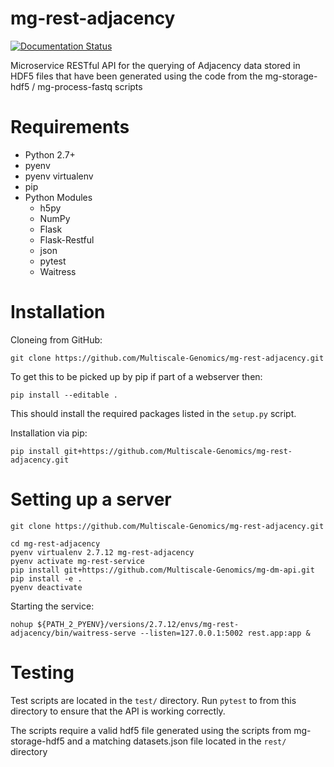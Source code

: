 # mg-rest-adjacency

[![Documentation Status](https://readthedocs.org/projects/mg-rest-adjacency/badge/?version=latest)](http://mg-rest-adjacency.readthedocs.org/en/latest/)

Microservice RESTful API for the querying of Adjacency data stored in HDF5 files that have been generated using the code from the mg-storage-hdf5 / mg-process-fastq scripts

# Requirements
- Python 2.7+
- pyenv
- pyenv virtualenv
- pip
- Python Modules
  - h5py
  - NumPy
  - Flask
  - Flask-Restful
  - json
  - pytest
  - Waitress

# Installation
Cloneing from GitHub:
```
git clone https://github.com/Multiscale-Genomics/mg-rest-adjacency.git
```
To get this to be picked up by pip if part of a webserver then:
```
pip install --editable .
```
This should install the required packages listed in the `setup.py` script.


Installation via pip:
```
pip install git+https://github.com/Multiscale-Genomics/mg-rest-adjacency.git
```

# Setting up a server
```
git clone https://github.com/Multiscale-Genomics/mg-rest-adjacency.git

cd mg-rest-adjacency
pyenv virtualenv 2.7.12 mg-rest-adjacency
pyenv activate mg-rest-service
pip install git+https://github.com/Multiscale-Genomics/mg-dm-api.git
pip install -e .
pyenv deactivate
```
Starting the service:
```
nohup ${PATH_2_PYENV}/versions/2.7.12/envs/mg-rest-adjacency/bin/waitress-serve --listen=127.0.0.1:5002 rest.app:app &
```

# Testing
Test scripts are located in the `test/` directory. Run `pytest` to from this directory to ensure that the API is working correctly.

The scripts require a valid hdf5 file generated using the scripts from mg-storage-hdf5 and a matching datasets.json file located in the `rest/` directory


